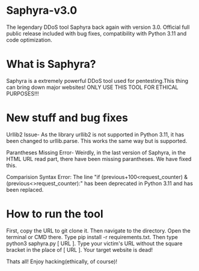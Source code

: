 # Saphyra-v3.0
The legendary DDoS tool Saphyra back again with version 3.0. Official full public release included with bug fixes, compatibility with Python 3.11 and code optimization.

# What is Saphyra?
Saphyra is a extremely powerful DDoS tool used for pentesting.This thing can bring down major websites! ONLY USE THIS TOOL FOR ETHICAL PURPOSES!!!

# New stuff and bug fixes

Urllib2 Issue-
As the library urllib2 is not supported in Python 3.11, it has been changed to urllib.parse. This works the same way but is supported.

Parantheses Missing Error-
Weirdly, in the last version of Saphyra, in the HTML URL read part, there have been missing parantheses. We have fixed this.

Comparision Syntax Error:
The line "if (previous+100<request_counter) & (previous<>request_counter):" has been deprecated in Python 3.11 and has been replaced.

# How to run the tool

First, copy the URL to git clone it. Then navigate to the directory. Open the terminal or CMD there. Type pip install -r requirements.txt. Then type python3 saphyra.py [ URL ]. Type your victim's URL without the square bracket in the place of [ URL ]. Your target website is dead!

Thats all! Enjoy hacking(ethically, of course)!
